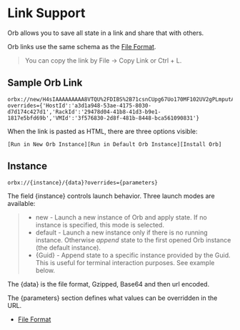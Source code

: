 # Link Support

Orb allows you to save all state in a link and share that with others.

Orb links use the same schema as the [File Format](fileFormat.md).

> You can copy the link by File -> Copy Link or Ctrl + L.

## Sample Orb Link

```
orbx://new/H4sIAAAAAAAAA8VTQU%2FDIBS%2B71csnCUpg67Uo170MF102UV2gPLmputA2hnN0v8utE1jFzVxLpEDfIGP99735b39YOgXKkC6bHUjcyiszACdD9GtU%2FcytxtAZw0H3uzGOHAzB1B4xkN9Hda%2BQzXRqCfIymvdiyLEpcntrvTgyhSlEJJqIlPGcUwlYEaSGPOIRlgnmiQsYyN%2Ftqm7yNufCjzIP5XlKtB6aQ%2BpDl52awd66owNmvpKakr41mjZN7BCPVL1TcgLWUAXthp8Qf%2BlbXcyexZilLKE64h5xxT3m6ZYpUAw4SSBWC31OFUntS2kPcK28K21rYH%2FZdt8IgRdxsmY%2B%2BYaab7EjBOFOfOtpzIZj0mURpyettfmkyMsm09awwL4o101WrSTayxsZ1LVQ7s4nOZ1Dr1yUPlua80ONrJcv36WjOSjCU800k151aD6AMNbzTlCBAAA?overrides={'HostId':'a3d1a948-53ae-4175-8030-d7d174c427d1','RackId':'29478d04-41b8-41d3-b9e1-1817e5bfd69b','VMId':'3f576830-2d8f-481b-8448-bca561090831'}
```

When the link is pasted as HTML, there are three options visible:

```
[Run in New Orb Instance][Run in Default Orb Instance][Install Orb]
```

## Instance
```
orbx://{instance}/{data}?overrides={parameters}
```

The field {instance} controls launch behavior. Three launch modes are available:

> * new - Launch a new instance of Orb and apply state. If no instance is specified, this mode is selected.
> * default - Launch a new instance only if there is no running instance. Otherwise *append* state to the first opened Orb instance (the default instance).
> * {Guid} - Append state to a specific instance provided by the Guid. This is useful for terminal interaction purposes. See example below.

The {data} is the file format, Gzipped, Base64 and then url encoded.

The {parameters} section defines what values can be overridden in the URL.

* [File Format](fileFormat.md)

